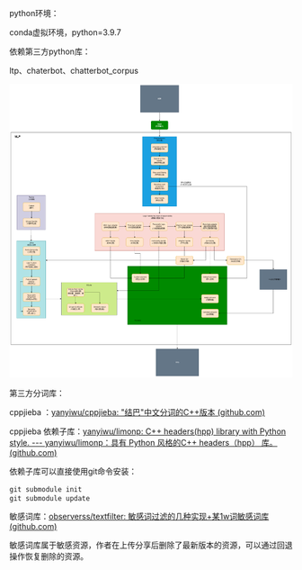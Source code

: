 python环境：

conda虚拟环境，python=3.9.7

依赖第三方python库：

ltp、chaterbot、chatterbot_corpus



![](https://github.com/Goulandis/NLPForUE5Plugin/blob/main/NLPForUE5Plugin/Plugins/NLPFORUE/Resources/ChatBotForUE.png?raw=true)

第三方分词库：

cppjieba ：[yanyiwu/cppjieba: "结巴"中文分词的C++版本 (github.com)](https://github.com/yanyiwu/cppjieba/tree/master)

cppjieba 依赖子库：[yanyiwu/limonp: C++ headers(hpp) library with Python style. --- yanyiwu/limonp：具有 Python 风格的C++ headers（hpp） 库。 (github.com)](https://github.com/yanyiwu/limonp)

依赖子库可以直接使用git命令安装：

```
git submodule init
git submodule update
```

敏感词库：[observerss/textfilter: 敏感词过滤的几种实现+某1w词敏感词库 (github.com)](https://github.com/observerss/textfilter)

敏感词库属于敏感资源，作者在上传分享后删除了最新版本的资源，可以通过回退操作恢复删除的资源。